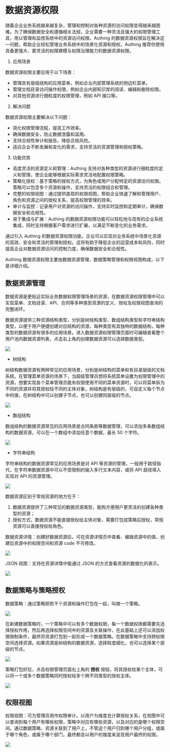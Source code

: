 # 数据资源权限

随着企业业务系统越来越复杂，管理和控制对各种资源的访问权限变得越来越困难。为了确保数据安全和遵循相关法规，企业需要一种灵活且强大的权限管理工具，用以管理和监控系统中的资源访问权限。Authing 的数据资源权限旨在解决这一问题，帮助企业轻松管理业务系统中的场景化资源和授权。Authing 推荐你使用具备更强大、更灵活的权限建模与权限治理能力的数据资源权限。

1. 应用场景

数据资源权限主要应用于以下场景：

- 管理具有层级结构的应用菜单，例如企业内部管理系统的侧边栏菜单。
- 管理文档目录访问操作权限，例如企业内部知识库的阅读、编辑和删除权限。
- 对其他资源进行细粒度的权限管理，例如 API 接口等。

2. 解决问题

数据资源权限主要解决以下问题：

- 简化权限管理流程，提高工作效率。
- 确保数据安全，防止数据泄露和滥用。
- 支持合规性审计和报告，降低合规风险。
- 适应企业不断发展和变化的需求，支持灵活的资源管理和授权策略。

3. 功能优势

- 高度灵活的资源定义和管理：Authing 支持对各种类型的资源进行细粒度的定义和管理，使企业能够根据实际需求灵活地配置权限策略。
- 策略化授权：基于策略的授权方式，为角色或用户分配特定的资源访问权限。策略可以包含多个资源和操作，支持灵活的权限组合和管理。
- 完整的权限视图：通过提供直观的权限视图，帮助企业快速了解和管理用户、角色和资源之间的授权关系，提高权限管理的效率。
- 审计与监控：记录用户对资源的访问操作，支持实时监控和定期审计，确保数据安全和合规性。
- 易于集成与扩展：Authing 的数据资源权限功能可以轻松地与现有的企业系统集成，同时支持根据客户需求进行扩展，以满足不断变化的业务需求。

通过引入 Authing 的数据资源权限功能，企业可以实现对业务系统中场景化资源的高效、安全和灵活的管理和授权。这将有助于降低企业的运营成本和风险，同时提高企业对数据资源访问的控制力度，确保数据安全和合规性。

Authing 数据资源权限主要由数据资源管理、数据策略管理和权限视图构成，以下是详细介绍。

## 数据资源管理

数据资源是更贴近实际业务数据权限管理场景的资源，在数据资源权限管理中可以实现菜单、文档目录、API、合同等多种类型资源的定义、授权及权限视图查询的完整闭环。

数据资源提供三种资源结构类型，分别是树结构类型、数组结构类型和字符串结构类型，以便于用户便捷创建对应结构的资源，每种类型有其独特的数据结构，每种类型的数据资源有很多的应用场景。进入数据资源权限管理页面时可编辑查看整个用户池内数据资源列表，点击右上角的创建数据资源可以选择数据类型。

![](./images/createresource.png)

- 树结构

树结构数据资源有两种常见的应用场景，分别是树结构的菜单和有目录层级的文档系统。在管理菜单资源的场景下，当超级管理员想将系统菜单设置为权限管理中的资源，想要实现各个菜单管理员能有权限使用不同的菜单资源时，可以将菜单拆为不同的资源并将其授权给不同的主体对象，树结构是有层级的，可自定义每个节点中的值，在树结构中可以创建子节点，也可以创建同层级的节点。 

![](./images/tree.png)

- 数组结构

数组结构的数据资源常见的应用场景是合同条款等数据管理，可以添加多条数组结构的数据资源，可以在一个数组中添加任意个数据，最长 50 个字符。

![](./images/array.png)

- 字符串结构

字符串结构的数据资源常见的应用场景是对 API 等资源的管理，一般用于路径指代，在字符串数据资源中可以不受限制的输入多行文本内容，或将 API 路径填入实现对 API 的资源管理。

![](./images/string.png)

数据资源区别于常规资源的地方在于：

1. 数据资源提供了三种常见的数据资源类型，能购方便用户更灵活的创建各种类型的资源；
2. 授权方式，数据资源不能直接授权给主体对象，需要打包成策略后授权，常规资源可以直接授权给角色。

数据资源详情：创建好数据资源后，可在资源详情页中查看、编辑资源中的值，创建后资源中的权限空间和资源 code 不可修改。

![](./images/detail.png)

JSON 视图：支持在资源详情中能通过 JSON 的方式查看资源的数据化的表示。

![](./images/JSON.png)



## 数据策略与策略授权

数据策略：通过策略把若干个资源和操作打包在一起，叫做一个策略。

![](./images/datapolicylist.png) 

在新建数据策略时，一个策略中可以有多个数据权限，每一个数据权限都需要先选择授权作用，然后再选择权限空间中的资源及关联操作，在此基础上还可以添加权限限制条件，最终将资源打包到一起形成一个数据策略。在数据策略中支持跨权限空间选择资源。如果资源是树结构的数据资源，选择粒度细化，也可以选择某个层级的节点。 

![](./images/datapolicy.png)

策略打包好后，点击权限管理页面右上角的 **授权** 按钮，将其授权给某个主体，可以将一个或多个数据策略同时授权给多个跨不同类型的授权主体。

![](./images/authorization.png)



## 权限视图

权限视图：可为管理员用作权限审计。以用户为维度去计算授权关系，在视图中可以查询到每个用户有哪些权限，策略中对应有哪些资源，以及对应的是哪个权限空间。通过数据策略，资源关联到了用户上，不管这个用户归到哪个用户分组，或属于哪个角色，或属于哪个部门，最终都会以用户的维度来呈现用户最终的权限。

![](./images/视图.png)